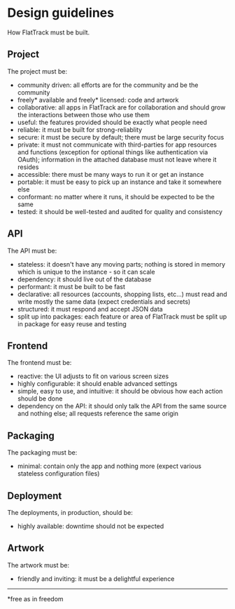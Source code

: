 # Design guidelines

How FlatTrack must be built.


## Project

The project must be:

-   community driven: all efforts are for the community and be the community
-   freely\* available and freely\* licensed: code and artwork
-   collaborative: all apps in FlatTrack are for collaboration and should grow the interactions between those who use them
-   useful: the features provided should be exactly what people need
-   reliable: it must be built for strong-reliablity
-   secure: it must be secure by default; there must be large security focus
-   private: it must not communicate with third-parties for app resources and functions (exception for optional things like authentication via OAuth); information in the attached database must not leave where it resides
-   accessible: there must be many ways to run it or get an instance
-   portable: it must be easy to pick up an instance and take it somewhere else
-   conformant: no matter where it runs, it should be expected to be the same
-   tested: it should be well-tested and audited for quality and consistency


## API

The API must be:

-   stateless: it doesn't have any moving parts; nothing is stored in memory which is unique to the instance - so it can scale
-   dependency: it should live out of the database
-   performant: it must be built to be fast
-   declarative: all resources (accounts, shopping lists, etc...) must read and write mostly the same data (expect credentials and secrets)
-   structured: it must respond and accept JSON data
-   split up into packages: each feature or area of FlatTrack must be split up in package for easy reuse and testing


## Frontend

The frontend must be:

-   reactive: the UI adjusts to fit on various screen sizes
-   highly configurable: it should enable advanced settings
-   simple, easy to use, and intuitive: it should be obvious how each action should be done
-   dependency on the API: it should only talk the API from the same source and nothing else; all requests reference the same origin


## Packaging

The packaging must be:

-   minimal: contain only the app and nothing more (expect various stateless configuration files)


## Deployment

The deployments, in production, should be:

-   highly available: downtime should not be expected


## Artwork

The artwork must be:

-   friendly and inviting: it must be a delightful experience

---

\*free as in freedom

